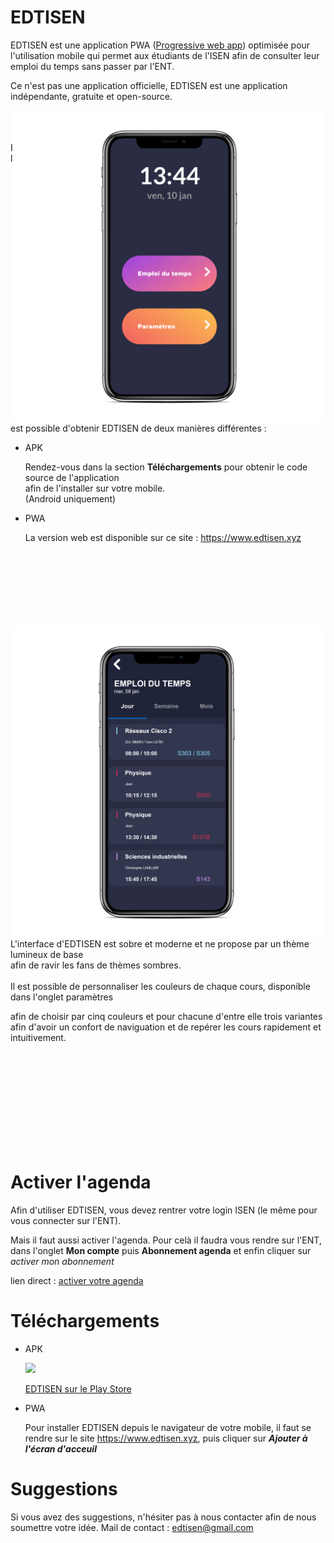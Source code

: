 # EDTISEN
EDTISEN est une application PWA ([Progressive web app](https://fr.wikipedia.org/wiki/Progressive_web_app))
optimisée pour l'utilisation mobile qui permet aux étudiants de l'ISEN afin de consulter leur emploi du temps
sans passer par l'ENT.

Ce n'est pas une application officielle, EDTISEN est une application indépendante, gratuite et open-source.

<img align="right" width="500" height="500" src="www/img/screen-home.png">
<br><br><br>
Il est possible d'obtenir EDTISEN de deux manières différentes :

* APK

  Rendez-vous dans la section **Téléchargements** pour obtenir le code source de l'application
  <br>
  afin de l'installer sur votre mobile.
  <br>
  (Android uniquement)
  
* PWA

  La version web est disponible sur ce site : https://www.edtisen.xyz
<br><br><br><br><br><br><br><br>

<img align="left" width="500" height="500" src="www/img/screen-edt.png">
<br>
L'interface d'EDTISEN est sobre et moderne et ne propose par un thème lumineux de base
<br>
afin de ravir les fans de thèmes sombres.
<br><br>
Il est possible de personnaliser les couleurs de chaque cours, disponible dans l'onglet paramètres

afin de choisir par cinq couleurs et pour chacune d'entre elle trois variantes afin d'avoir
un confort de naviguation et de repérer les cours rapidement et intuitivement.

<br><br><br><br><br><br><br><br><br>
# Activer l'agenda
Afin d'utiliser EDTISEN, vous devez rentrer votre login ISEN (le même pour vous connecter sur l'ENT).

Mais il faut aussi activer l'agenda. Pour celà il faudra vous rendre sur l'ENT, dans l'onglet **Mon compte** puis **Abonnement agenda**
et enfin cliquer sur *activer mon abonnement*

lien direct : [activer votre agenda](https://web.isen-ouest.fr/uPortal/p/abonnementAgenda.ctf3/max/render.uP)

# Téléchargements
* APK

  <img src=https://build.phonegap.com/apps/3719773/badge/2229398496/android.svg />
  
  [EDTISEN sur le Play Store](https://play.google.com/store/apps/details?id=com.phonegap.edtisen)

* PWA

  Pour installer EDTISEN depuis le navigateur de votre mobile, il faut se rendre sur le site https://www.edtisen.xyz, puis cliquer sur ***Ajouter à l'écran d'acceuil***

# Suggestions
Si vous avez des suggestions, n'hésiter pas à nous contacter afin de nous soumettre votre idée.
Mail de contact : edtisen@gmail.com
